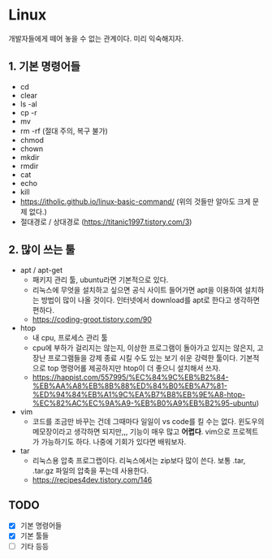 # Linux

개발자들에게 떼어 놓을 수 없는 관계이다. 미리 익숙해지자.

## 1. 기본 명령어들
- cd
- clear
- ls -al
- cp -r
- mv
- rm -rf (절대 주의, 복구 불가)
- chmod
- chown
- mkdir
- rmdir
- cat
- echo
- kill
- https://itholic.github.io/linux-basic-command/ (위의 것들만 알아도 크게 문제 없다.)
- 절대경로 / 상대경로 (https://titanic1997.tistory.com/3)

## 2. 많이 쓰는 툴
- apt / apt-get
    - 패키지 관리 툴, ubuntu라면 기본적으로 있다.
    - 리눅스에 무엇을 설치하고 싶으면 공식 사이트 들어가면 apt을 이용하여 설치하는 방법이 많이 나올 것이다. 인터넷에서 download를 apt로 한다고 생각하면 편하다.
    - https://coding-groot.tistory.com/90
- htop
    - 내 cpu, 프로세스 관리 툴
    - cpu에 부하가 걸리지는 않는지, 이상한 프로그램이 돌아가고 있지는 않은지, 고장난 프로그램들을 강제 종료 시킬 수도 있는 보기 쉬운 강력한 툴이다. 기본적으로 top 명령어롤 제공하지만 htop이 더 좋으니 설치해서 쓰자.
    - https://happist.com/557995/%EC%84%9C%EB%B2%84-%EB%AA%A8%EB%8B%88%ED%84%B0%EB%A7%81-%ED%94%84%EB%A1%9C%EA%B7%B8%EB%9E%A8-htop-%EC%82%AC%EC%9A%A9-%EB%B0%A9%EB%B2%95-ubuntu)
- vim
    - 코드를 조금만 바꾸는 건데 그때마다 일일이 vs code를 킬 수는 없다. 윈도우의 메모장이라고 생각하면 되지만,,, 기능이 매우 많고 **어렵다**. vim으로 프로젝트가 가능하기도 하다. 나중에 기회가 있다면 배워보자.
- tar
    - 리눅스용 압축 프로그랩이다. 리눅스에서는 zip보다 많이 쓴다. 보통 .tar, .tar.gz 파일의 압축을 푸는데 사용한다.
    - https://recipes4dev.tistory.com/146

## TODO
- [x] 기본 명령어들
- [x] 기본 툴들
- [ ] 기타 등등
